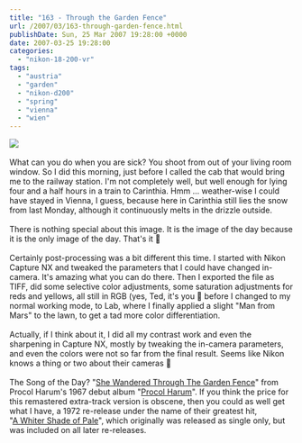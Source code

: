 ```yaml
---
title: "163 - Through the Garden Fence"
url: /2007/03/163-through-garden-fence.html
publishDate: Sun, 25 Mar 2007 19:28:00 +0000
date: 2007-03-25 19:28:00
categories: 
  - "nikon-18-200-vr"
tags: 
  - "austria"
  - "garden"
  - "nikon-d200"
  - "spring"
  - "vienna"
  - "wien"
---
```

<a href="https://d25zfm9zpd7gm5.cloudfront.net/1200x1200/2007/20070325_090805_ps.jpg"><img src="https://d25zfm9zpd7gm5.cloudfront.net/0600x0600/2007/20070325_090805_ps.jpg"/></a><br/><br/>What can you do when you are sick? You shoot from out of your living room window. So I did this morning, just before I called the cab that would bring me to the railway station. I'm not completely well, but well enough for lying four and a half hours in a train to Carinthia. Hmm ... weather-wise I could have stayed in Vienna, I guess, because here in Carinthia still lies the snow from last Monday, although it continuously melts in the drizzle outside.<br/><br/>There is nothing special about this image. It is the image of the day because it is the only image of the day. That's it 🙂<br/><br/>Certainly post-processing was a bit different this time. I started with Nikon Capture NX and tweaked the parameters that I could have changed in-camera. It's amazing what you can do there. Then I exported the file as TIFF, did some selective color adjustments, some saturation adjustments for reds and yellows, all still in RGB (yes, Ted, it's you 🙂 before I changed to my normal working mode, to Lab, where I finally applied a slight "Man from Mars" to the lawn, to get a tad more color differentiation.<br/><br/>Actually, if I think about it, I did all my contrast work and even the sharpening in Capture NX, mostly by tweaking the in-camera parameters, and even the colors were not so far from the final result. Seems like Nikon knows a thing or two about their cameras 🙂<br/><br/>The Song of the Day? "<a href="http://www.procolharum.com/w/w0102.htm" target="_blank">She Wandered Through The Garden Fence</a>" from Procol Harum's 1967 debut album "<a href="http://www.amazon.com/Procol-Harum/dp/B000009B6E" target="_blank">Procol Harum</a>". If you think the price for this remastered extra-track version is obscene, then you could as well get what I have, a 1972 re-release under the name of their greatest hit, "<a href="http://www.amazon.com/Whiter-Shade-Pale-Procol-Harum/dp/B00000013S" target="_blank">A&nbsp;Whiter Shade of Pale</a>", which originally was released as single only, but was included on all later re-releases.
